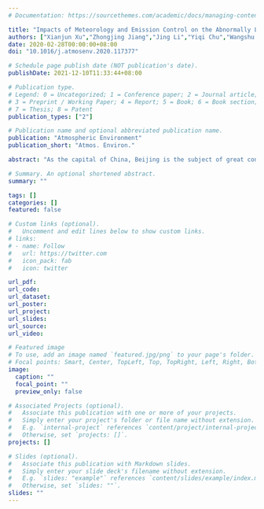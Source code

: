 ```yaml
---
# Documentation: https://sourcethemes.com/academic/docs/managing-content/

title: "Impacts of Meteorology and Emission Control on the Abnormally Low Particulate Matter Concentration Observed During the Winter of 2017"
authors: ["Xianjun Xu","Zhongjing Jiang","Jing Li","Yiqi Chu","Wangshu Tan","Chengcai Li"]
date: 2020-02-28T00:00:00+08:00
doi: "10.1016/j.atmosenv.2020.117377"

# Schedule page publish date (NOT publication's date).
publishDate: 2021-12-10T11:33:44+08:00

# Publication type.
# Legend: 0 = Uncategorized; 1 = Conference paper; 2 = Journal article;
# 3 = Preprint / Working Paper; 4 = Report; 5 = Book; 6 = Book section;
# 7 = Thesis; 8 = Patent
publication_types: ["2"]

# Publication name and optional abbreviated publication name.
publication: "Atmospheric Environment"
publication_short: "Atmos. Environ."

abstract: "As the capital of China, Beijing is the subject of great concern regarding atmospheric pollution, especially that of fine particulate matter (PM2.5). In winter 2017 (i.e., November 2017 to February 2018), PM2.5 concentration in Beijing decreased to its lowest value in the past ten years. In this study, we sought to investigate the impacts of meteorology and emission control on this abnormally low pollution phenomenon. Weather Research and Forecasting coupled with Chemistry (WRF-Chem) simulations show that sensitivity to meteorological factors accounts for approximately 51% of the observed change between winters 2016 and 2017 in Beijing. We further compared the pollution dispersion condition of winters 2016 and 2017 in terms of large-scale circulation patterns and local mixing layer heights (MLHs). The meteorological condition in 2017 was characterized by stronger wind speed (WS) and higher MLH. We classified circulation patterns into two types using the obliquely rotated Principal Component Analysis in T-mode (T-PCA) method. Active weather was found to be associated with high MLH, high near-surface WS, and high ventilation coefficient (VC), which favors the dispersion of pollutants. In contrast, the changes of meteorological variables and pollution conditions are almost opposite for stable weather. Active weather amounted to 73 and 85 days for winters 2016 and 2017, respectively. Stable weather conditions prevailed on 46 days in winter 2016, and 32 days in 2017. Less stable weather during winter 2017 compared with that of winter 2016 possibly favored efficient ventilation of boundary-layer pollution. A lack of persistent stable weather also contributed to low PM2.5 concentration in 2017. This research is important for air-pollution assessment and regional environmental management."

# Summary. An optional shortened abstract.
summary: ""

tags: []
categories: []
featured: false

# Custom links (optional).
#   Uncomment and edit lines below to show custom links.
# links:
# - name: Follow
#   url: https://twitter.com
#   icon_pack: fab
#   icon: twitter

url_pdf:
url_code:
url_dataset:
url_poster:
url_project:
url_slides:
url_source:
url_video:

# Featured image
# To use, add an image named `featured.jpg/png` to your page's folder. 
# Focal points: Smart, Center, TopLeft, Top, TopRight, Left, Right, BottomLeft, Bottom, BottomRight.
image:
  caption: ""
  focal_point: ""
  preview_only: false

# Associated Projects (optional).
#   Associate this publication with one or more of your projects.
#   Simply enter your project's folder or file name without extension.
#   E.g. `internal-project` references `content/project/internal-project/index.md`.
#   Otherwise, set `projects: []`.
projects: []

# Slides (optional).
#   Associate this publication with Markdown slides.
#   Simply enter your slide deck's filename without extension.
#   E.g. `slides: "example"` references `content/slides/example/index.md`.
#   Otherwise, set `slides: ""`.
slides: ""
---
```

